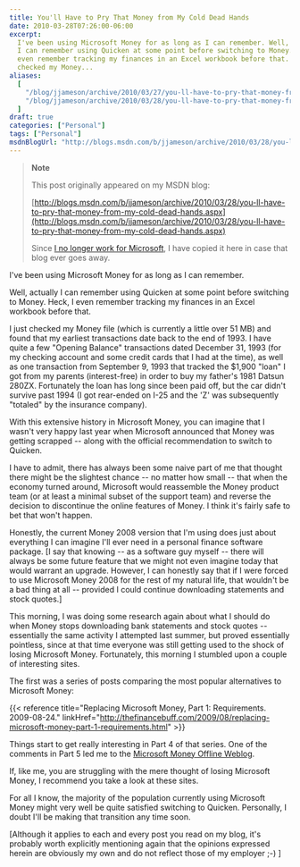 ```yaml
---
title: You'll Have to Pry That Money from My Cold Dead Hands
date: 2010-03-28T07:26:00-06:00
excerpt:
  I've been using Microsoft Money for as long as I can remember. Well, actually
  I can remember using Quicken at some point before switching to Money. Heck, I
  even remember tracking my finances in an Excel workbook before that. I just
  checked my Money...
aliases:
  [
    "/blog/jjameson/archive/2010/03/27/you-ll-have-to-pry-that-money-from-my-cold-dead-hands.aspx",
    "/blog/jjameson/archive/2010/03/28/you-ll-have-to-pry-that-money-from-my-cold-dead-hands.aspx",
  ]
draft: true
categories: ["Personal"]
tags: ["Personal"]
msdnBlogUrl: "http://blogs.msdn.com/b/jjameson/archive/2010/03/28/you-ll-have-to-pry-that-money-from-my-cold-dead-hands.aspx"
---
```


> **Note**
>
> This post originally appeared on my MSDN blog:
>
> [http://blogs.msdn.com/b/jjameson/archive/2010/03/28/you-ll-have-to-pry-that-money-from-my-cold-dead-hands.aspx](http://blogs.msdn.com/b/jjameson/archive/2010/03/28/you-ll-have-to-pry-that-money-from-my-cold-dead-hands.aspx)
>
> Since
> [I no longer work for Microsoft](/blog/jjameson/2011/09/02/last-day-with-microsoft),
> I have copied it here in case that blog ever goes away.

I've been using Microsoft Money for as long as I can remember.

Well, actually I can remember using Quicken at some point before switching to
Money. Heck, I even remember tracking my finances in an Excel workbook before
that.

I just checked my Money file (which is currently a little over 51 MB) and found
that my earliest transactions date back to the end of 1993. I have quite a few
"Opening Balance" transactions dated December 31, 1993 (for my checking account
and some credit cards that I had at the time), as well as one transaction from
September 9, 1993 that tracked the $1,900 "loan" I got from my parents
(interest-free) in order to buy my father's 1981 Datsun 280ZX. Fortunately the
loan has long since been paid off, but the car didn't survive past 1994 (I got
rear-ended on I-25 and the 'Z' was subsequently "totaled" by the insurance
company).

With this extensive history in Microsoft Money, you can imagine that I wasn't
very happy last year when Microsoft announced that Money was getting scrapped --
along with the official recommendation to switch to Quicken.

I have to admit, there has always been some naive part of me that thought there
might be the slightest chance -- no matter how small -- that when the economy
turned around, Microsoft would reassemble the Money product team (or at least a
minimal subset of the support team) and reverse the decision to discontinue the
online features of Money. I think it's fairly safe to bet that won't happen.

Honestly, the current Money 2008 version that I'm using does just about
everything I can imagine I'll ever need in a personal finance software package.
[I say that knowing -- as a software guy myself -- there will always be some
future feature that we might not even imagine today that would warrant an
upgrade. However, I can honestly say that if I were forced to use Microsoft
Money 2008 for the rest of my natural life, that wouldn't be a bad thing at all
-- provided I could continue downloading statements and stock quotes.]

This morning, I was doing some research again about what I should do when Money
stops downloading bank statements and stock quotes -- essentially the same
activity I attempted last summer, but proved essentially pointless, since at
that time everyone was still getting used to the shock of losing Microsoft
Money. Fortunately, this morning I stumbled upon a couple of interesting sites.

The first was a series of posts comparing the most popular alternatives to
Microsoft Money:

{{< reference
title="Replacing Microsoft Money, Part 1: Requirements. 2009-08-24."
linkHref="http://thefinancebuff.com/2009/08/replacing-microsoft-money-part-1-requirements.html" >}}

Things start to get really interesting in Part 4 of that series. One of the
comments in Part 5 led me to the
[Microsoft Money Offline Weblog](http://microsoftmoneyoffline.wordpress.com/).

If, like me, you are struggling with the mere thought of losing Microsoft Money,
I recommend you take a look at these sites.

For all I know, the majority of the population currently using Microsoft Money
might very well be quite satisfied switching to Quicken. Personally, I doubt
I'll be making that transition any time soon.

[Although it applies to each and every post you read on my blog, it's probably
worth explicitly mentioning again that the opinions expressed herein are
obviously my own and do not reflect those of my employer ;-) ]
